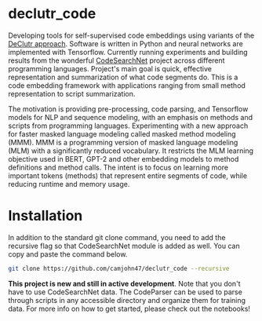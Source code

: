 # declutr_code
Developing tools for self-supervised code embeddings using variants of the [DeClutr approach](https://arxiv.org/abs/2006.03659). Software is written in Python and neural networks are implemented with Tensorflow. Currently running experiments and building results from the wonderful [CodeSearchNet](https://github.com/github/CodeSearchNet) project across different programming languages. Project's main goal is quick, effective representation and summarization of what code segments do. This is a code embedding framework with applications ranging from small method representation to script summarization. 

The motivation is providing pre-processing, code parsing, and Tensorflow models for NLP and sequence modeling, with an emphasis on methods and scripts from programming languages. Experimenting with a new approach for faster masked language modeling called masked method modeling (MMM). MMM is a programming version of masked language modeling (MLM) with a significantly reduced vocabulary. It restricts the MLM learning objective used in BERT, GPT-2 and other embedding models to method definitions and method calls. The intent is to focus on learning more important tokens (methods) that represent entire segments of code, while reducing runtime and memory usage. 

# Installation 
In addition to the standard git clone command, you need to add the recursive flag so that CodeSearchNet module is added as well. You can copy and paste the command below.

```bash
git clone https://github.com/camjohn47/declutr_code --recursive
```

**This project is new and still in active development**. Note that you don't have to use CodeSearchNet data. The CodeParser can be used to parse through scripts in any accessible directory and organize them for training data. For more info on how to get started, please check out the notebooks! 

